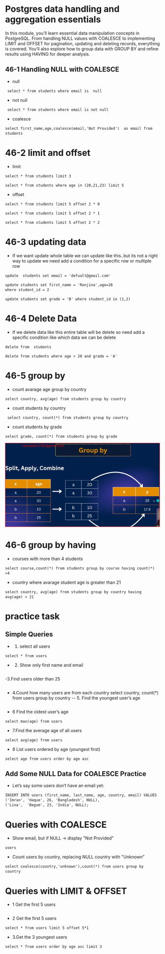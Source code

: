 # Postgres data handling and aggregation essentials
In this module, you’ll learn essential data manipulation concepts in PostgreSQL. From handling NULL values with COALESCE to implementing LIMIT and OFFSET for pagination, updating and deleting records, everything is covered. You’ll also explore how to group data with GROUP BY and refine results using HAVING for deeper analysis.

## 46-1 Handling NULL with COALESCE
- null
```
 select * from students where email is  null 
 ```
- not null
```
 select * from students where email is not null 
 ```
- coalesce
```
select first_name,age,coalesce(email,'Not Provided')  as email from students
 ```
 # 46-2 limit and offset
 - limit
 
 ```
select * from students limit 3
 ```
 ```
 select * from students where age in (20,21,23) limit 5
 ```
 - offset
 ```
 select * from students limit 5 offset 2 * 0
 ```
 ```
 select * from students limit 5 offset 2 * 1
 ```
 ```
 select * from students limit 5 offset 2 * 2
 ```
# 46-3 updating data
- If we want update  whole table we can update like this..but its not a right way to update we need add a condition for a specific row or multiple row 
 ``` 
 update  students set email = 'defualt@gmail.com'
 ```
 ``` 
update students set first_name = 'Ronjina',age=26
where student_id = 2
 ```
 ``` 
update students set grade = 'B' where student_id in (1,2)
 ```
 # 46-4 Delete Data
 - If we delete data like this  entire table will be delete so need add a specific condition like which data we can be delete 
 ```
 delete from  students
 ```
 
 ```
delete from students where age > 20 and grade = 'A'

 ```
 # 46-5 group by 
 - count avarage age group by country
 ```
 select country, avg(age) from students group by country
 ```
 - count students by country
 ```
  select country, count(*) from students group by country
  ```
   - count students by grade 
  ```
  select grade, count(*) from students group by grade
  ```
  ![alt text](group%20by.png)
# 46-6 group by having 
  - courses with more than 4 students 
 ``` 
select course,count(*) from students group by course having count(*) >4
```
  - country where avarage student age is greater than 21
```
select country, avg(age) from students group by country having avg(age) > 21
```   
# practice task 
## Simple Queries
- 1. select all users
```
select * from users
```
- 2. Show only first name and email
```select first_name,email from users
```
-3.Find users older than 25
```select * from users where age > 25
```
- 4.Count how many users are from each country
select country, count(*) from users group by country
-- 5. Find the youngest user’s age
```select  min(age) from users
```
- 6 Find the oldest user’s age
```
select max(age) from users
```
- 7.Find the average age of all users
```
select avg(age) from users
```
- 8 List users ordered by age (youngest first)
```
select age from users order by age asc
```

## Add Some NULL Data for COALESCE Practice
- Let’s say some users don’t have an email yet:
```
INSERT INTO users (first_name, last_name, age, country, email) VALUES
('Imran', 'Haque', 26, 'Bangladesh', NULL),
('Lina',  'Begum', 23, 'India', NULL);
```
# Queries with COALESCE
- Show email, but if NULL → display "Not Provided"
```select coalesce(email,'not provided')  as email from 
users 
```
- Count users by country, replacing NULL country with "Unknown"
```
select coalesce(country,'unknown'),count(*) from users group by country 
```
# Queries with LIMIT & OFFSET
- 1 Get the first 5 users
```select * from users limit 5
```
- 2 Get the first 5 users
```
select * from users limit 5 offset 5*1
```
  - 3.Get the 3 youngest users
  ```
select * from users order by age asc limit 3
```